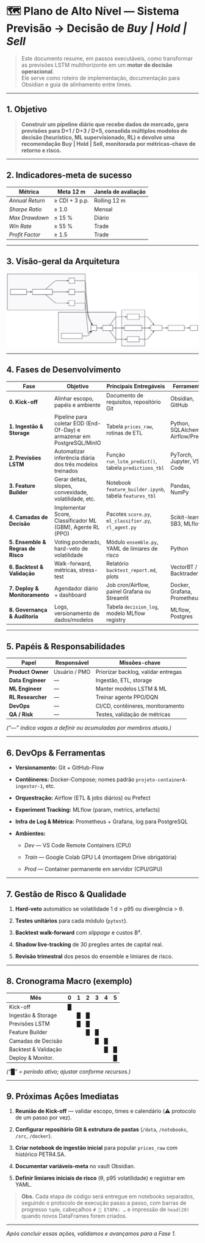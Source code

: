 
# 🗺️ Plano de Alto Nível — Sistema **Previsão → Decisão** de _Buy | Hold | Sell_

> Este documento resume, em passos executáveis, como transformar as previsões LSTM multihorizonte em um **motor de decisão operacional**.  
> Ele serve como roteiro de implementação, documentação para Obsidian e guia de alinhamento entre times.

---

## 1. Objetivo

> **Construir um pipeline diário que recebe dados de mercado, gera previsões para D+1 / D+3 / D+5, consolida múltiplos modelos de decisão (heurístico, ML supervisionado, RL) e devolve uma recomendação Buy | Hold | Sell, monitorada por métricas-chave de retorno e risco.**

---

## 2. Indicadores-meta de sucesso

|Métrica|Meta 12 m|Janela de avaliação|
|---|---|---|
|_Annual Return_|≥ CDI + 3 p.p.|Rolling 12 m|
|_Sharpe Ratio_|≥ 1.0|Mensal|
|_Max Drawdown_|≤ 15 %|Diário|
|_Win Rate_|≥ 55 %|Trade|
|_Profit Factor_|≥ 1.5|Trade|

---

## 3. Visão-geral da Arquitetura





![](imagens/Editor%20_%20Mermaid%20Chart-2025-06-27-165741.svg)



---

## 4. Fases de Desenvolvimento

| Fase                              | Objetivo                                                               | Principais Entregáveis                                  | Ferramentas                         |
| --------------------------------- | ---------------------------------------------------------------------- | ------------------------------------------------------- | ----------------------------------- |
| **0. Kick-off**                   | Alinhar escopo, papéis e ambiente                                      | Documento de requisitos, repositório Git                | Obsidian, GitHub                    |
| **1. Ingestão & Storage**         | Pipeline para coletar EOD (End-Of-Day) e armazenar em PostgreSQL/MinIO | Tabela `prices_raw`, rotinas de ETL                     | Python, SQLAlchemy, Airflow/Prefect |
| **2. Previsões LSTM**             | Automatizar inferência diária dos três modelos treinados               | Função `run_lstm_predict()`, tabela `predictions_tbl`   | PyTorch, Jupyter, VS Code           |
| **3. Feature Builder**            | Gerar deltas, slopes, convexidade, volatilidade, etc.                  | Notebook `feature_builder.ipynb`, tabela `features_tbl` | Pandas, NumPy                       |
| **4. Camadas de Decisão**         | Implementar Score, Classificador ML (GBM), Agente RL (PPO)             | Pacotes `score.py`, `ml_classifier.py`, `rl_agent.py`   | Scikit-learn, SB3, MLflow           |
| **5. Ensemble & Regras de Risco** | Voting ponderado, hard-veto de volatilidade                            | Módulo `ensemble.py`, YAML de limiares de risco         | Python                              |
| **6. Backtest & Validação**       | Walk-forward, métricas, stress-test                                    | Relatório `backtest_report.md`, plots                   | VectorBT / Backtrader               |
| **7. Deploy & Monitoramento**     | Agendador diário + dashboard                                           | Job cron/Airflow, painel Grafana ou Streamlit           | Docker, Grafana, Prometheus         |
| **8. Governança & Auditoria**     | Logs, versionamento de dados/modelos                                   | Tabela `decision_log`, modelo MLflow registry           | MLflow, Postgres                    |

---

## 5. Papéis & Responsabilidades

|Papel|Responsável|Missões-chave|
|---|---|---|
|**Product Owner**|Usuário / PMO|Priorizar backlog, validar entregas|
|**Data Engineer**|—|Ingestão, ETL, storage|
|**ML Engineer**|—|Manter modelos LSTM & ML|
|**RL Researcher**|—|Treinar agente PPO/DQN|
|**DevOps**|—|CI/CD, contêineres, monitoramento|
|**QA / Risk**|—|Testes, validação de métricas|

_(“—” indica vagas a definir ou acumuladas por membros atuais.)_

---

## 6. DevOps & Ferramentas

- **Versionamento:** Git + GitHub-Flow
    
- **Contêineres:** Docker-Compose; nomes padrão `projeto-containerA-ingestor-1`, etc.
    
- **Orquestração:** Airflow (ETL & jobs diários) ou Prefect
    
- **Experiment Tracking:** MLflow (param, metrics, artefacts)
    
- **Infra de Log & Métrica:** Prometheus + Grafana, log para PostgreSQL
    
- **Ambientes:**
    
    - _Dev_ — VS Code Remote Containers (CPU)
        
    - _Train_ — Google Colab GPU L4 (montagem Drive obrigatória)
        
    - _Prod_ — Container permanente em servidor (CPU/GPU)
        

---

## 7. Gestão de Risco & Qualidade

1. **Hard-veto** automático se volatilidade 1 d > p95 ou divergência > θ.
    
2. **Testes unitários** para cada módulo (`pytest`).
    
3. **Backtest walk-forward** com _slippage_ e custos B³.
    
4. **Shadow live-tracking** de 30 pregões antes de capital real.
    
5. **Revisão trimestral** dos pesos do ensemble e limiares de risco.
    

---

## 8. Cronograma Macro (exemplo)

|Mês|0|1|2|3|4|5|
|---|---|---|---|---|---|---|
|Kick-off|█||||||
|Ingestão & Storage||█|█||||
|Previsões LSTM||█|█||||
|Feature Builder|||█|█|||
|Camadas de Decisão||||█|█||
|Backtest & Validação|||||█|█|
|Deploy & Monitor.||||||█|

_(“█” = período ativo; ajustar conforme recursos.)_

---

## 9. Próximas Ações Imediatas

1. **Reunião de Kick-off** — validar escopo, times e calendário (⚠️ protocolo de um passo por vez).
    
2. **Configurar repositório Git & estrutura de pastas** (`/data`, `/notebooks`, `/src`, `/docker`).
    
3. **Criar notebook de ingestão inicial** para popular `prices_raw` com histórico PETR4.SA.
    
4. **Documentar variáveis-meta** no vault Obsidian.
    
5. **Definir limiares iniciais de risco** (θ, p95 volatilidade) e registrar em YAML.
    

> **Obs.** Cada etapa de código será entregue em notebooks separados, seguindo o protocolo de execução passo a passo, com barras de progresso `tqdm`, cabeçalhos `# 🔧 ETAPA: …` e impressão de `head(20)` quando novos DataFrames forem criados.

---

_Após concluir essas ações, validamos e avançamos para a Fase 1._